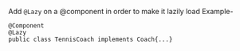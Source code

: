 Add `@Lazy` on a @component in order to make it lazily load
Example-
```
@Component  
@Lazy  
public class TennisCoach implements Coach{...}
```
